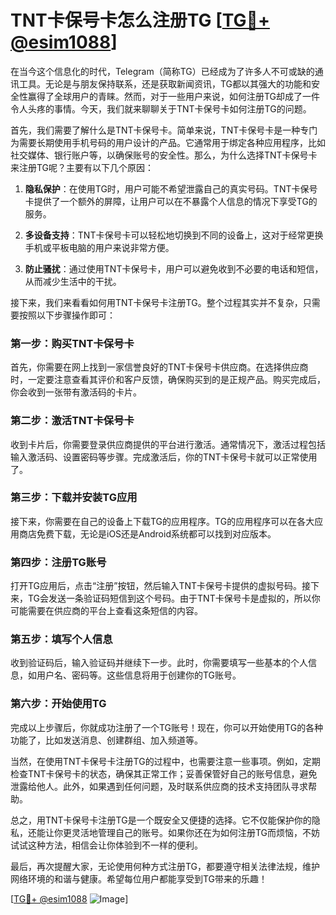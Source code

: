 # TNT卡保号卡怎么注册TG [[TG💪+ @esim1088](https://t.me/s/esim1088)]

在当今这个信息化的时代，Telegram（简称TG）已经成为了许多人不可或缺的通讯工具。无论是与朋友保持联系，还是获取新闻资讯，TG都以其强大的功能和安全性赢得了全球用户的青睐。然而，对于一些用户来说，如何注册TG却成了一件令人头疼的事情。今天，我们就来聊聊关于TNT卡保号卡如何注册TG的问题。

首先，我们需要了解什么是TNT卡保号卡。简单来说，TNT卡保号卡是一种专门为需要长期使用手机号码的用户设计的产品。它通常用于绑定各种应用程序，比如社交媒体、银行账户等，以确保账号的安全性。那么，为什么选择TNT卡保号卡来注册TG呢？主要有以下几个原因：

1. **隐私保护**：在使用TG时，用户可能不希望泄露自己的真实号码。TNT卡保号卡提供了一个额外的屏障，让用户可以在不暴露个人信息的情况下享受TG的服务。
   
2. **多设备支持**：TNT卡保号卡可以轻松地切换到不同的设备上，这对于经常更换手机或平板电脑的用户来说非常方便。

3. **防止骚扰**：通过使用TNT卡保号卡，用户可以避免收到不必要的电话和短信，从而减少生活中的干扰。

接下来，我们来看看如何用TNT卡保号卡注册TG。整个过程其实并不复杂，只需要按照以下步骤操作即可：

### 第一步：购买TNT卡保号卡

首先，你需要在网上找到一家信誉良好的TNT卡保号卡供应商。在选择供应商时，一定要注意查看其评价和客户反馈，确保购买到的是正规产品。购买完成后，你会收到一张带有激活码的卡片。

### 第二步：激活TNT卡保号卡

收到卡片后，你需要登录供应商提供的平台进行激活。通常情况下，激活过程包括输入激活码、设置密码等步骤。完成激活后，你的TNT卡保号卡就可以正常使用了。

### 第三步：下载并安装TG应用

接下来，你需要在自己的设备上下载TG的应用程序。TG的应用程序可以在各大应用商店免费下载，无论是iOS还是Android系统都可以找到对应版本。

### 第四步：注册TG账号

打开TG应用后，点击“注册”按钮，然后输入TNT卡保号卡提供的虚拟号码。接下来，TG会发送一条验证码短信到这个号码。由于TNT卡保号卡是虚拟的，所以你可能需要在供应商的平台上查看这条短信的内容。

### 第五步：填写个人信息

收到验证码后，输入验证码并继续下一步。此时，你需要填写一些基本的个人信息，如用户名、密码等。这些信息将用于创建你的TG账号。

### 第六步：开始使用TG

完成以上步骤后，你就成功注册了一个TG账号！现在，你可以开始使用TG的各种功能了，比如发送消息、创建群组、加入频道等。

当然，在使用TNT卡保号卡注册TG的过程中，也需要注意一些事项。例如，定期检查TNT卡保号卡的状态，确保其正常工作；妥善保管好自己的账号信息，避免泄露给他人。此外，如果遇到任何问题，及时联系供应商的技术支持团队寻求帮助。

总之，用TNT卡保号卡注册TG是一个既安全又便捷的选择。它不仅能保护你的隐私，还能让你更灵活地管理自己的账号。如果你还在为如何注册TG而烦恼，不妨试试这种方法，相信会让你体验到不一样的便利。

最后，再次提醒大家，无论使用何种方式注册TG，都要遵守相关法律法规，维护网络环境的和谐与健康。希望每位用户都能享受到TG带来的乐趣！

[[TG💪+ @esim1088](https://t.me/s/esim1088) ![Image](https://i.postimg.cc/4NQfJmqS/Snipaste-2025-05-13-00-14-12.png)]